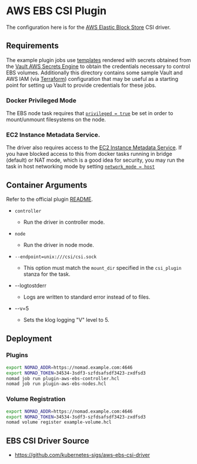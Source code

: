 # AWS EBS CSI Plugin

The configuration here is for the [AWS Elastic Block Store](https://aws.amazon.com/ebs/) CSI driver.

## Requirements

The example plugin jobs use [templates](https://www.nomadproject.io/docs/job-specification/template) rendered with secrets obtained from the [Vault AWS Secrets Engine](https://www.vaultproject.io/docs/secrets/aws) to obtain the credentials necessary to control EBS volumes.
Additionally this directory contains some sample Vault and AWS IAM (via [Terraform](https://www.terraform.io)) configuration that may be useful as a starting point for setting up Vault to provide credentials for these jobs.

### Docker Privileged Mode

The EBS node task requires that [`privileged = true`](https://www.nomadproject.io/docs/drivers/docker#privileged) be set in order to mount/unmount filesystems on the node.

### EC2 Instance Metadata Service.

The driver also requires access to the [EC2 Instance Metadata Service](https://docs.aws.amazon.com/AWSEC2/latest/UserGuide/ec2-instance-metadata.html).
If you have blocked access to this from docker tasks running in bridge (default) or NAT mode, which is a good idea for security, you may run the task in host networking mode by setting [`network_mode = host`](https://www.nomadproject.io/docs/drivers/docker#network_mode)

## Container Arguments
 
Refer to the official plugin [README](https://github.com/kubernetes-sigs/aws-ebs-csi-driver/blob/master/docs/README.md).

- `controller`
 
  - Run the driver in controller mode.

- `node`

  - Run the driver in node mode.

- `--endpoint=unix:///csi/csi.sock`

  - This option must match the `mount_dir` specified in the `csi_plugin` stanza for the task.

- --logtostderr

  - Logs are written to standard error instead of to files.

- --v=5

  - Sets the klog logging "V" level to 5.

## Deployment

### Plugins

```bash
export NOMAD_ADDR=https://nomad.example.com:4646
export NOMAD_TOKEN=34534-3sdf3-szfdsafsdf3423-zxdfsd3
nomad job run plugin-aws-ebs-controller.hcl
nomad job run plugin-aws-ebs-nodes.hcl
```

### Volume Registration

```bash
export NOMAD_ADDR=https://nomad.example.com:4646
export NOMAD_TOKEN=34534-3sdf3-szfdsafsdf3423-zxdfsd3
nomad volume register example-volume.hcl
```

## EBS CSI Driver Source

- https://github.com/kubernetes-sigs/aws-ebs-csi-driver
